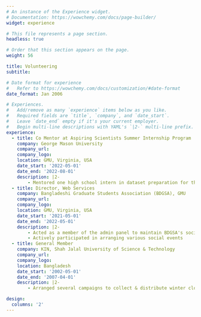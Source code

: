 ```yaml
---
# An instance of the Experience widget.
# Documentation: https://wowchemy.com/docs/page-builder/
widget: experience

# This file represents a page section.
headless: true

# Order that this section appears on the page.
weight: 56

title: Volunteering
subtitle:

# Date format for experience
#   Refer to https://wowchemy.com/docs/customization/#date-format
date_format: Jan 2006

# Experiences.
#   Add/remove as many `experience` items below as you like.
#   Required fields are `title`, `company`, and `date_start`.
#   Leave `date_end` empty if it's your current employer.
#   Begin multi-line descriptions with YAML's `|2-` multi-line prefix.
experience:
  - title: Co Mentor at Aspiring Scientists Summer Internship Program
    company: George Mason University
    company_url:
    company_logo:
    location: GMU, Virginia, USA
    date_start: '2022-05-01'
    date_end: '2022-08-01'
    description: |2-
        - Mentored one high school intern in dataset preparation for the software accessibility project
  - title: Director, Web Services
    company: Bangladeshi Graduate Students Association (BDGSA), GMU
    company_url:
    company_logo:
    location: GMU, Virginia, USA
    date_start: '2021-05-01'
    date_end: '2022-05-01'
    description: |2-
        - Acted as a member of the admin panel to maintain BDGSA's social media platform
        - Actively participated in arranging various social events
  - title: General Member
    company: KIN, Shah Jalal University of Science & Technology
    company_url:
    company_logo:
    location: Bangladesh
    date_start: '2002-05-01'
    date_end: '2007-04-01'
    description: |2-
        - Arranged several campaigns to collect & distribute winter clothes among homeless & poor people. Volunteered in free blood donation programs

design:
  columns: '2'
---
```

